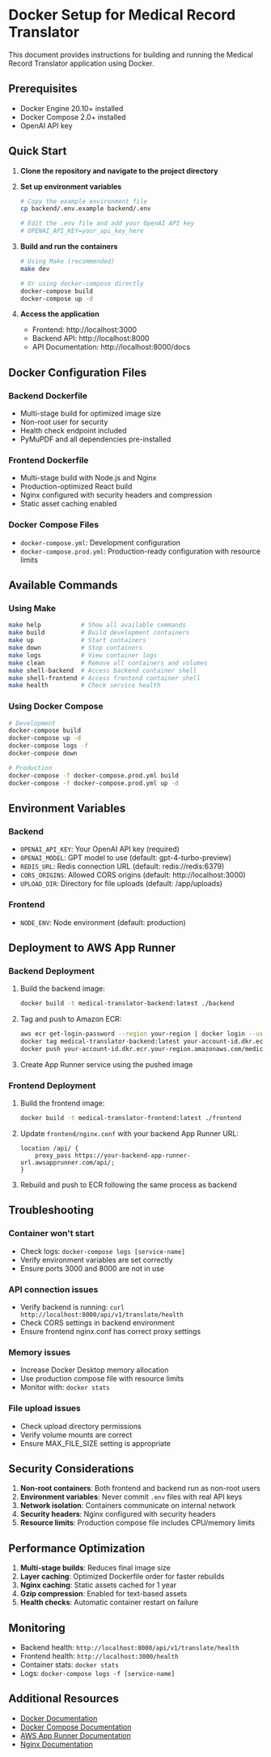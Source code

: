 # Docker Setup for Medical Record Translator

This document provides instructions for building and running the Medical Record Translator application using Docker.

## Prerequisites

- Docker Engine 20.10+ installed
- Docker Compose 2.0+ installed
- OpenAI API key

## Quick Start

1. **Clone the repository and navigate to the project directory**

2. **Set up environment variables**

   ```bash
   # Copy the example environment file
   cp backend/.env.example backend/.env

   # Edit the .env file and add your OpenAI API key
   # OPENAI_API_KEY=your_api_key_here
   ```

3. **Build and run the containers**

   ```bash
   # Using Make (recommended)
   make dev

   # Or using docker-compose directly
   docker-compose build
   docker-compose up -d
   ```

4. **Access the application**
   - Frontend: http://localhost:3000
   - Backend API: http://localhost:8000
   - API Documentation: http://localhost:8000/docs

## Docker Configuration Files

### Backend Dockerfile

- Multi-stage build for optimized image size
- Non-root user for security
- Health check endpoint included
- PyMuPDF and all dependencies pre-installed

### Frontend Dockerfile

- Multi-stage build with Node.js and Nginx
- Production-optimized React build
- Nginx configured with security headers and compression
- Static asset caching enabled

### Docker Compose Files

- `docker-compose.yml`: Development configuration
- `docker-compose.prod.yml`: Production-ready configuration with resource limits

## Available Commands

### Using Make

```bash
make help           # Show all available commands
make build          # Build development containers
make up             # Start containers
make down           # Stop containers
make logs           # View container logs
make clean          # Remove all containers and volumes
make shell-backend  # Access backend container shell
make shell-frontend # Access frontend container shell
make health         # Check service health
```

### Using Docker Compose

```bash
# Development
docker-compose build
docker-compose up -d
docker-compose logs -f
docker-compose down

# Production
docker-compose -f docker-compose.prod.yml build
docker-compose -f docker-compose.prod.yml up -d
```

## Environment Variables

### Backend

- `OPENAI_API_KEY`: Your OpenAI API key (required)
- `OPENAI_MODEL`: GPT model to use (default: gpt-4-turbo-preview)
- `REDIS_URL`: Redis connection URL (default: redis://redis:6379)
- `CORS_ORIGINS`: Allowed CORS origins (default: http://localhost:3000)
- `UPLOAD_DIR`: Directory for file uploads (default: /app/uploads)

### Frontend

- `NODE_ENV`: Node environment (default: production)

## Deployment to AWS App Runner

### Backend Deployment

1. Build the backend image:

   ```bash
   docker build -t medical-translator-backend:latest ./backend
   ```

2. Tag and push to Amazon ECR:

   ```bash
   aws ecr get-login-password --region your-region | docker login --username AWS --password-stdin your-account-id.dkr.ecr.your-region.amazonaws.com
   docker tag medical-translator-backend:latest your-account-id.dkr.ecr.your-region.amazonaws.com/medical-translator-backend:latest
   docker push your-account-id.dkr.ecr.your-region.amazonaws.com/medical-translator-backend:latest
   ```

3. Create App Runner service using the pushed image

### Frontend Deployment

1. Build the frontend image:

   ```bash
   docker build -t medical-translator-frontend:latest ./frontend
   ```

2. Update `frontend/nginx.conf` with your backend App Runner URL:

   ```nginx
   location /api/ {
       proxy_pass https://your-backend-app-runner-url.awsapprunner.com/api/;
   }
   ```

3. Rebuild and push to ECR following the same process as backend

## Troubleshooting

### Container won't start

- Check logs: `docker-compose logs [service-name]`
- Verify environment variables are set correctly
- Ensure ports 3000 and 8000 are not in use

### API connection issues

- Verify backend is running: `curl http://localhost:8000/api/v1/translate/health`
- Check CORS settings in backend environment
- Ensure frontend nginx.conf has correct proxy settings

### Memory issues

- Increase Docker Desktop memory allocation
- Use production compose file with resource limits
- Monitor with: `docker stats`

### File upload issues

- Check upload directory permissions
- Verify volume mounts are correct
- Ensure MAX_FILE_SIZE setting is appropriate

## Security Considerations

1. **Non-root containers**: Both frontend and backend run as non-root users
2. **Environment variables**: Never commit `.env` files with real API keys
3. **Network isolation**: Containers communicate on internal network
4. **Security headers**: Nginx configured with security headers
5. **Resource limits**: Production compose file includes CPU/memory limits

## Performance Optimization

1. **Multi-stage builds**: Reduces final image size
2. **Layer caching**: Optimized Dockerfile order for faster rebuilds
3. **Nginx caching**: Static assets cached for 1 year
4. **Gzip compression**: Enabled for text-based assets
5. **Health checks**: Automatic container restart on failure

## Monitoring

- Backend health: `http://localhost:8000/api/v1/translate/health`
- Frontend health: `http://localhost:3000/health`
- Container stats: `docker stats`
- Logs: `docker-compose logs -f [service-name]`

## Additional Resources

- [Docker Documentation](https://docs.docker.com/)
- [Docker Compose Documentation](https://docs.docker.com/compose/)
- [AWS App Runner Documentation](https://docs.aws.amazon.com/apprunner/)
- [Nginx Documentation](https://nginx.org/en/docs/)
